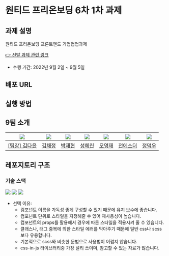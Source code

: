 # 원티드 프리온보딩 6차 1차 과제

## 과제 설명

원티드 프리온보딩 프론트엔드 기업협업과제

[👉 선발 과제 관련 링크](https://younuk.notion.site/f1d012dc9bec4fbc916b30e0fe332021)

- 수행 기간: 2022년 9월 2일 ~ 9월 5일

## 배포 URL

## 실행 방법

## 9팀 소개

| <img src="https://avatars.githubusercontent.com/u/92010078?v=4"/> | <img src="https://avatars.githubusercontent.com/u/92101831?v=4"/> | <img src="https://avatars.githubusercontent.com/u/69101321?v=4"/> | <img src="https://avatars.githubusercontent.com/u/59791809?v=4"> | <img src="https://avatars.githubusercontent.com/u/85508157?v=4"/> | <img src="https://avatars.githubusercontent.com/u/71773680?v=4"> | <img src="https://avatars.githubusercontent.com/u/97271725?v=4"> |
| ----------------------------------------------------------------- | ----------------------------------------------------------------- | ----------------------------------------------------------------- | ---------------------------------------------------------------- | ----------------------------------------------------------------- | ---------------------------------------------------------------- | ---------------------------------------------------------------- |
| <a href="https://github.com/many-yun">[팀장] 김다윤</a>           | <a href="https://github.com/blcklamb">김채정</a>                  | <a href="https://github.com/jaehyeon74">박재현</a>                | <a href="https://github.com/hlezg08">성혜린</a>                  | <a href="https://github.com/sacultang">오영재</a>                 | <a href="https://github.com/estherjj">전에스더</a>               | <a href="https://github.com/jungdeokwoo">정덕우</a>              |

## 레포지토리 구조

### 기술 스택

<img src="https://img.shields.io/badge/JavaScript-323330?style=for-the-badge&logo=javascript&logoColor=F7DF1E"/>
<img src="https://img.shields.io/badge/React-20232A?style=for-the-badge&logo=react&logoColor=61DAFB"/>

<img src="https://img.shields.io/badge/styled--components-DB7093?style=for-the-badge&logo=styled-components&logoColor=white"/>

- 선택 이유:
  - 컴포넌트 이름을 가독성 좋게 구성할 수 있기 때문에 유지 보수에 좋습니다.
  - 컴포넌트 단위로 스타일을 지정해줄 수 있어 재사용성이 높습니다.
  - 컴포넌트의 props를 활용해서 경우에 따른 스타일을 적용시켜 줄 수 있습니다.
  - 클래스나, 태그 중복에 의한 스타일 에러를 막아주기 때문에 일반 css나 scss보다 유용합니다.
  - 기본적으로 scss와 비슷한 문법으로 사용법이 어렵지 않습니다.
  - css-in-js 라이브러리중 가장 널리 쓰이며, 참고할 수 있는 자료가 많습니다.
